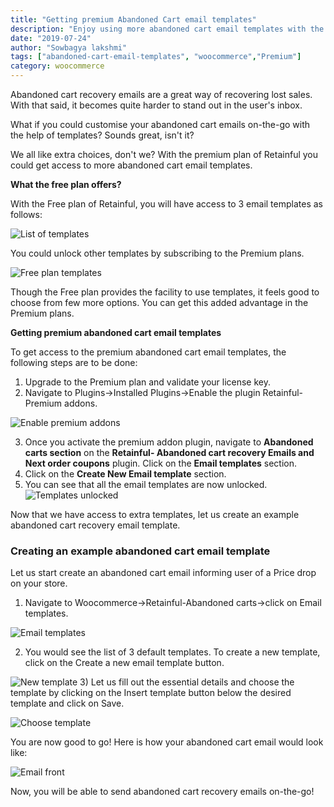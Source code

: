 ```yaml
---
title: "Getting premium Abandoned Cart email templates"
description: "Enjoy using more abandoned cart email templates with the Premium plan."
date: "2019-07-24"
author: "Sowbagya lakshmi"
tags: ["abandoned-cart-email-templates", "woocommerce","Premium"]
category: woocommerce
---
```


Abandoned cart recovery emails are a great way of recovering lost sales. With that said, it becomes quite harder to stand out in the user's inbox.

What if you could customise your abandoned cart emails on-the-go with the help of templates?
Sounds great, isn't it? 

We all like extra choices, don't we?
With the premium plan of Retainful you could get access to more abandoned cart email templates.

**What the free plan offers?**

With the Free plan of Retainful,  you will have access to 3 email templates as follows:

![List of templates](../../images/docs/getting-premium-email-templates/free-email-templates-list.png)

You could unlock other templates by subscribing to the Premium plans.

![Free plan templates](../../images/docs/getting-premium-email-templates/free-email-templates.png)

Though the Free plan provides the facility to use templates, it feels good to choose from few more options. You can get this added advantage in the Premium plans.

**Getting premium abandoned cart email templates**

To get access to the premium abandoned cart email templates, the following steps are to be done:

1) <link-text url="https://www.retainful.com/docs/woocommerce/retainful-abandoned-cart-recovery" target="_blank" rel="noopener">Upgrade to the Premium plan and validate your license key.</link-text>
2) Navigate to Plugins->Installed Plugins->Enable the plugin Retainful- Premium addons.

![Enable premium addons](../../images/docs/getting-premium-email-templates/activate-premium-addons.png)

3) Once you activate the premium addon plugin, navigate to **Abandoned carts section** on the **Retainful- Abandoned cart recovery Emails and Next order coupons** plugin. Click on the **Email templates** section.
4) Click on the **Create New Email template** section.
5) You can see that all the email templates are now unlocked.
![Templates unlocked](../../images/docs/getting-premium-email-templates/templates-unlocked.png)

Now that we have access to extra templates, let us create an example abandoned cart recovery email template.

### Creating an example abandoned cart email template

Let us start create an abandoned cart email informing user of a Price drop on your store.

1) Navigate to Woocommerce->Retainful-Abandoned carts->click on Email templates.

![Email templates](../../images/docs/getting-premium-email-templates/example-template-retainful.png)

2) You would see the list of 3 default templates. To create a new template, click on the Create a new email template button.

![New template](../../images/docs/getting-premium-email-templates/create-new-template.png)
3) Let us fill out the essential details and choose the template by clicking on the Insert template button below the desired template and click on Save.

![Choose template](../../images/docs/getting-premium-email-templates/choose-template.png)

You are now good to go! Here is how your abandoned cart email would look like:

![Email front](../../images/docs/getting-premium-email-templates/email-frontend.png)

Now, you will be able to send abandoned cart recovery emails on-the-go!
